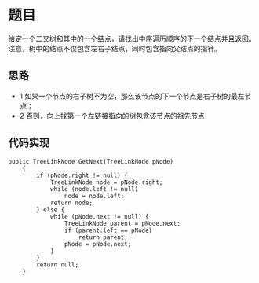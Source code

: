 # 题目

给定一个二叉树和其中的一个结点，请找出中序遍历顺序的下一个结点并且返回。注意，树中的结点不仅包含左右子结点，同时包含指向父结点的指针。

## 思路

- 1 如果一个节点的右子树不为空，那么该节点的下一个节点是右子树的最左节点；
- 2 否则，向上找第一个左链接指向的树包含该节点的祖先节点


## 代码实现


```
public TreeLinkNode GetNext(TreeLinkNode pNode)
    {
        if (pNode.right != null) {
            TreeLinkNode node = pNode.right;
            while (node.left != null)
                node = node.left;
            return node;
        } else {
            while (pNode.next != null) {
                TreeLinkNode parent = pNode.next;
                if (parent.left == pNode)
                    return parent;
                pNode = pNode.next;
            }
        }
        return null;
    }
```
